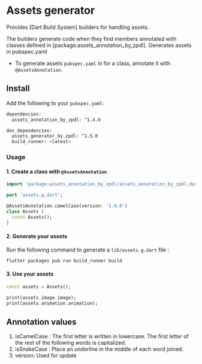 # Assets generator

Provides [Dart Build System] builders for handling assets.

The builders generate code when they find members annotated with classes defined in [package:assets_annotation_by_zpdl].
Generates assets in pubspec.yaml

- To generate assets `pubspec.yaml` in for a class, annotate it with `@AssetsAnnotation`.


## Install

Add the following to your `pubspec.yaml`:

```sh
dependencies:
  assets_annotation_by_zpdl: ^1.4.0

dev_dependencies:
  assets_generator_by_zpdl: ^1.5.0
  build_runner: <latest>
```

### Usage

#### 1. Create a class with `@AssetsAnnotation`

```dart
import 'package:assets_annotation_by_zpdl/assets_annotation_by_zpdl.dart';

part 'assets.g.dart';

@AssetsAnnotation.camelCase(version: '1.0.0')
class Assets {
  const Assets();
}

```

#### 2. Generate your assets

Run the following command to generate a `lib/assets.g.dart` file :

```
flutter packages pub run build_runner build
```

#### 3. Use your assets

```dart
const assets = Assets();

print(assets.image.image);
print(assets.animation.animation);
```

## Annotation values

1. isCamelCase : The first letter is written in lowercase. The first letter of the rest of the following words is capitalized.
2. isSnakeCase : Place an underline in the middle of each word joined.
3. version: Used for update
